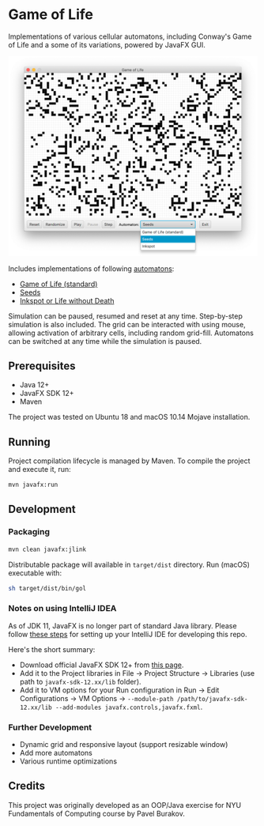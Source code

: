 # Game of Life

Implementations of various cellular automatons, including Conway's Game of Life and a some of its variations, powered by JavaFX GUI.

![Screenshot](docs/screenshot.png)

Includes implementations of following [automatons](https://en.wikipedia.org/wiki/Life-like_cellular_automaton):

- [Game of Life (standard)](https://en.wikipedia.org/wiki/Conway%27s_Game_of_Life)
- [Seeds](https://en.wikipedia.org/wiki/Seeds_(cellular_automaton))
- [Inkspot or Life without Death](https://en.wikipedia.org/wiki/Life_without_Death) 

Simulation can be paused, resumed and reset at any time. Step-by-step simulation is also included. The grid can be interacted with using mouse, allowing activation of arbitrary cells, including random grid-fill. Automatons can be switched at any time while the simulation is paused.

## Prerequisites

- Java 12+
- JavaFX SDK 12+
- Maven

The project was tested on Ubuntu 18 and macOS 10.14 Mojave installation.

## Running

Project compilation lifecycle is managed by Maven. To compile the project and execute it, run:

```bash
mvn javafx:run
```

## Development 

### Packaging

```bash
mvn clean javafx:jlink
```

Distributable package will available in `target/dist` directory. Run (macOS) executable with:

```bash
sh target/dist/bin/gol
```

### Notes on using IntelliJ IDEA

As of JDK 11, JavaFX is no longer part of standard Java library. Please follow [these steps](https://openjfx.io/openjfx-docs/#IDE-Intellij) for setting up your IntelliJ IDE for developing this repo. 

Here's the short summary:

- Download official JavaFX SDK 12+ from [this page](https://gluonhq.com/products/javafx/).
- Add it to the Project libraries in File -> Project Structure -> Libraries (use path to `javafx-sdk-12.xx/lib` folder).
- Add it to VM options for your Run configuration in Run -> Edit Configurations -> VM Options -> `--module-path /path/to/javafx-sdk-12.xx/lib --add-modules javafx.controls,javafx.fxml`.

### Further Development

- Dynamic grid and responsive layout (support resizable window)
- Add more automatons
- Various runtime optimizations

## Credits

This project was originally developed as an OOP/Java exercise for NYU Fundamentals of Computing course by Pavel Burakov.
